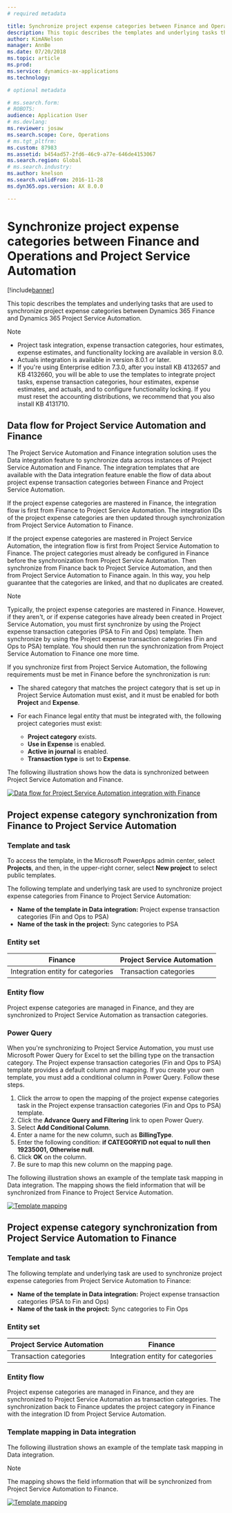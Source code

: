 ```yaml
---
# required metadata

title: Synchronize project expense categories between Finance and Operations and Project Service Automation 
description: This topic describes the templates and underlying tasks that are used to synchronize project expense categories between Microsoft Dynamics 365 for Finance and Operations and Microsoft Dynamics 365 for Project Service Automation.
author: KimANelson
manager: AnnBe
ms.date: 07/20/2018
ms.topic: article
ms.prod: 
ms.service: dynamics-ax-applications
ms.technology: 

# optional metadata

# ms.search.form: 
# ROBOTS: 
audience: Application User
# ms.devlang: 
ms.reviewer: josaw
ms.search.scope: Core, Operations
# ms.tgt_pltfrm: 
ms.custom: 87983
ms.assetid: b454ad57-2fd6-46c9-a77e-646de4153067
ms.search.region: Global
# ms.search.industry: 
ms.author: knelson
ms.search.validFrom: 2016-11-28
ms.dyn365.ops.version: AX 8.0.0

---
```


# Synchronize project expense categories between Finance and Operations and Project Service Automation

[!include[banner](../includes/banner.md)]

This topic describes the templates and underlying tasks that are used to synchronize project expense categories between Dynamics 365 Finance and Dynamics 365 Project Service Automation.

> [!NOTE]
> - Project task integration, expense transaction categories, hour estimates, expense estimates, and functionality locking are available in version 8.0.
> - Actuals integration is available in version 8.0.1 or later.
> - If you're using Enterprise edition 7.3.0, after you install KB 4132657 and KB 4132660, you will be able to use the templates to integrate project tasks, expense transaction categories, hour estimates, expense estimates, and actuals, and to configure functionality locking. If you must reset the accounting distributions, we recommend that you also install KB 4131710.

## Data flow for Project Service Automation and Finance

The Project Service Automation and Finance integration solution uses the Data integration feature to synchronize data across instances of Project Service Automation and Finance. The integration templates that are available with the Data integration feature enable the flow of data about project expense transaction categories between Finance and Project Service Automation.

If the project expense categories are mastered in Finance, the integration flow is first from Finance to Project Service Automation. The integration IDs of the project expense categories are then updated through synchronization from Project Service Automation to Finance.

If the project expense categories are mastered in Project Service Automation, the integration flow is first from Project Service Automation to Finance. The project categories must already be configured in Finance before the synchronization from Project Service Automation. Then synchronize from Finance back to Project Service Automation, and then from Project Service Automation to Finance again. In this way, you help guarantee that the categories are linked, and that no duplicates are created.

> [!NOTE]
> Typically, the project expense categories are mastered in Finance. However, if they aren't, or if expense categories have already been created in Project Service Automation, you must first synchronize by using the Project expense transaction categories (PSA to Fin and Ops) template. Then synchronize by using the Project expense transaction categories (Fin and Ops to PSA) template. You should then run the synchronization from Project Service Automation to Finance one more time.
>
> If you synchronize first from Project Service Automation, the following requirements must be met in Finance before the synchronization is run:
>
> - The shared category that matches the project category that is set up in Project Service Automation must exist, and it must be enabled for both **Project** and **Expense**.
> - For each Finance legal entity that must be integrated with, the following project categories must exist:
>
>     - **Project category** exists. 
>     - **Use in Expense** is enabled.
>     - **Active in journal** is enabled.
>     - **Transaction type** is set to **Expense**.

The following illustration shows how the data is synchronized between Project Service Automation and Finance.

[![Data flow for Project Service Automation integration with Finance](./media/ProjectExpenseCategoriesFlow.png)](./media/ProjectExpenseCategoriesFlow.png)

## Project expense category synchronization from Finance to Project Service Automation

### Template and task

To access the template, in the Microsoft PowerApps admin center, select **Projects**, and then, in the upper-right corner, select **New project** to select public templates.

The following template and underlying task are used to synchronize project expense categories from Finance to Project Service Automation:

- **Name of the template in Data integration:** Project expense transaction categories (Fin and Ops to PSA)
- **Name of the task in the project:** Sync categories to PSA

### Entity set

| Finance                           | Project Service Automation |
|-----------------------------------|----------------------------|
| Integration entity for categories | Transaction categories     |

### Entity flow

Project expense categories are managed in Finance, and they are synchronized to Project Service Automation as transaction categories.

### Power Query

When you're synchronizing to Project Service Automation, you must use Microsoft Power Query for Excel to set the billing type on the transaction category. The Project expense transaction categories (Fin and Ops to PSA) template provides a default column and mapping. If you create your own template, you must add a conditional column in Power Query. Follow these steps.

1. Click the arrow to open the mapping of the project expense categories task in the Project expense transaction categories (Fin and Ops to PSA) template.
2. Click the **Advance Query and Filtering** link to open Power Query.
2. Select **Add Conditional Column**.
3. Enter a name for the new column, such as **BillingType**.
4. Enter the following condition: **if CATEGORYID not equal to null then 19235001, Otherwise null**.
5. Click **OK** on the column.
6. Be sure to map this new column on the mapping page.

The following illustration shows an example of the template task mapping in Data integration. The mapping shows the field information that will be synchronized from Finance to Project Service Automation.

[![Template mapping](./media/ProjectExpenseCategoriesToPSAMapping.jpg)](./media/ProjectExpenseCategoriesToPSAMapping.jpg)

## Project expense category synchronization from Project Service Automation to Finance

### Template and task

The following template and underlying task are used to synchronize project expense categories from Project Service Automation to Finance:

- **Name of the template in Data integration:** Project expense transaction categories (PSA to Fin and Ops)
- **Name of the task in the project:** Sync categories to Fin Ops

### Entity set

| Project Service Automation | Finance                           |
|----------------------------|-----------------------------------|
| Transaction categories     | Integration entity for categories |

### Entity flow

Project expense categories are managed in Finance, and they are synchronized to Project Service Automation as transaction categories. The synchronization back to Finance updates the project category in Finance with the integration ID from Project Service Automation.

### Template mapping in Data integration

The following illustration shows an example of the template task mapping in Data integration.

> [!NOTE]
> The mapping shows the field information that will be synchronized from Project Service Automation to Finance.

[![Template mapping](./media/ProjectExpenseCategoriesToFinOpsMapping.jpg)](./media/ProjectExpenseCategoriesToFinOpsMapping.jpg)
